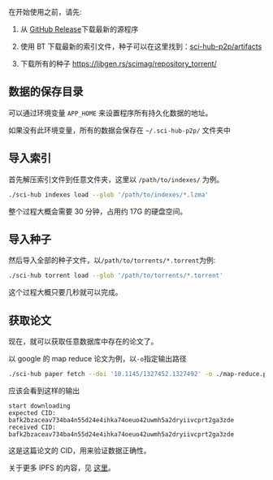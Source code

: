 在开始使用之前，请先:

1. 从 [GitHub Release](https://github.com/sci-hub-p2p/sci-hub-p2p/releases)下载最新的源程序

2. 使用 BT 下载最新的索引文件，种子可以在这里找到：[sci-hub-p2p/artifacts](https://github.com/sci-hub-p2p/artifacts/releases/tag/0)

3. 下载所有的种子 <https://libgen.rs/scimag/repository_torrent/>

## 数据的保存目录

可以通过环境变量 `APP_HOME` 来设置程序所有持久化数据的地址。

如果没有此环境变量，所有的数据会保存在 `~/.sci-hub-p2p/` 文件夹中

## 导入索引

首先解压索引文件到任意文件夹，这里以 `/path/to/indexes/` 为例。

```bash
./sci-hub indexes load --glob '/path/to/indexes/*.lzma'
```

整个过程大概会需要 30 分钟，占用约 17G 的硬盘空间。

## 导入种子

然后导入全部的种子文件，以`/path/to/torrents/*.torrent`为例:

```bash
./sci-hub torrent load --glob '/path/to/torrents/*.torrent'
```

这个过程大概只要几秒就可以完成。

## 获取论文

现在，就可以获取任意数据库中存在的论文了。

以 google 的 map reduce 论文为例，以`-o`指定输出路径

```bash
./sci-hub paper fetch --doi '10.1145/1327452.1327492' -o ./map-reduce.pdf
```

应该会看到这样的输出

```text
start downloading
expected CID: bafk2bzaceav734ba4n55d24e4ihka74oeuo42uwmh5a2dryiivcprt2ga3zde
received CID: bafk2bzaceav734ba4n55d24e4ihka74oeuo42uwmh5a2dryiivcprt2ga3zde
```

这是这篇论文的 CID，用来验证数据正确性。

关于更多 IPFS 的内容，见 [这里](./ipfs.md)。
